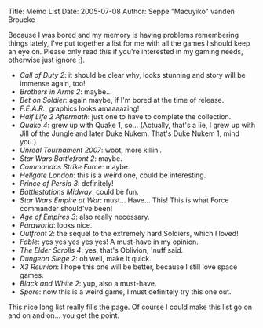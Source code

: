 Title: Memo List
Date: 2005-07-08
Author: Seppe "Macuyiko" vanden Broucke

Because I was bored and my memory is having problems remembering things lately, I've put together a list for me with all the games I should keep an eye on. Please only read this if you're interested in my gaming needs, otherwise just ignore ;).  
* *Call of Duty 2*: it should be clear why, looks stunning and story will be immense again, too!* *Brothers in Arms 2*: maybe...* *Bet on Soldier*: again maybe, if I'm bored at the time of release.* *F.E.A.R.*: graphics looks amaaaazing!* *Half Life 2 Aftermath*: just one to have to complete the collection.* *Quake 4*: grew up with Quake 1, so... (Actually, that's a lie, I grew up with Jill of the Jungle and later Duke Nukem. That's Duke Nukem 1, mind you.)* *Unreal Tournament 2007*: woot, more killin'.* *Star Wars Battlefront 2*: maybe.* *Commandos Strike Force*: maybe.* *Hellgate London*: this is a weird one, could be interesting.* *Prince of Persia 3*: definitely!* *Battlestations Midway*: could be fun.* *Star Wars Empire at War*: must... Have... This! This is what Force commander should've been!* *Age of Empires 3*: also really necessary.* *Paraworld*: looks nice.* *Outfront 2*: the sequel to the extremely hard Soldiers, which I loved!
* *Fable*: yes yes yes yes yes! A must-have in my opinion.
* *The Elder Scrolls 4*: yes, that's Oblivion, 'nuff said.
* *Dungeon Siege 2*: oh well, make it quick.
* *X3 Reunion*: I hope this one will be better, because I still love space games.
* *Black and White 2*: yup, also a must-have.
* *Spore*: now this is a weird game, I must definitely try this one out. 
This nice long list really fills the page. Of course I could make this list go on and on and on... you get the point.